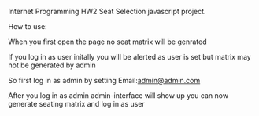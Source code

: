 Internet Programming HW2
Seat Selection javascript project.

How to use:

When you first open the page no seat matrix will be genrated 

If you log in as user initally you will be alerted as user is set but matrix may not be generated by admin

So first log in as admin by setting Email:admin@admin.com 

After you log in as admin admin-interface will show up you can now generate seating matrix and log in as user
